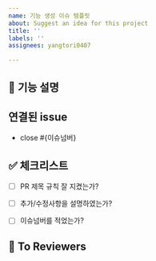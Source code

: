 ```yaml
---
name: 기능 생성 이슈 템플릿
about: Suggest an idea for this project
title: ''
labels: ''
assignees: yangtori0407

---
```


## 📢 기능 설명
<!-- 필요시 실행결과 스크린샷 첨부 -->


## 연결된 issue
<!-- 연결된 issue를 자동을 닫기 위해 아래 {이슈넘버}를 입력해주세요. -->
- close #{이슈넘버}
  <br>

## ✅ 체크리스트
- [ ] PR 제목 규칙 잘 지켰는가?
- [ ] 추가/수정사항을 설명하였는가?
- [ ] 이슈넘버를 적었는가?



📣 **To Reviewers**
---
<!-- 전달사항 -->
